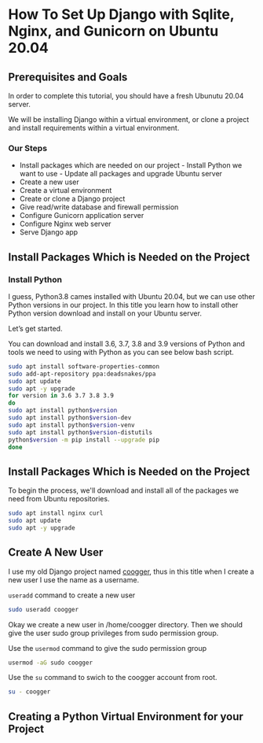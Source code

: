 # How To Set Up Django with Sqlite, Nginx, and Gunicorn on Ubuntu 20.04

## Prerequisites and Goals

In order to complete this tutorial, you should have a fresh Ubunutu 20.04 server.

We will be installing Django within a virtual environment, or clone a project and
install requirements within a virtual environment.

### Our Steps

- Install packages which are needed on our project - Install Python we want to use -
  Update all packages and upgrade Ubuntu server
- Create a new user
- Create a virtual environment
- Create or clone a Django project
- Give read/write database and firewall permission
- Configure Gunicorn application server
- Configure Nginx web server
- Serve Django app

## Install Packages Which is Needed on the Project

### Install Python

I guess, Python3.8 cames installed with Ubuntu 20.04, but we can use other Python
versions in our project. In this title you learn how to install other Python version
download and install on your Ubuntu server.

Let’s get started.

You can download and install 3.6, 3.7, 3.8 and 3.9 versions of Python and tools we need
to using with Python as you can see below bash script.

```bash
sudo apt install software-properties-common
sudo add-apt-repository ppa:deadsnakes/ppa
sudo apt update
sudo apt -y upgrade
for version in 3.6 3.7 3.8 3.9
do
sudo apt install python$version
sudo apt install python$version-dev
sudo apt install python$version-venv
sudo apt install python$version-distutils
python$version -m pip install --upgrade pip
done
```

## Install Packages Which is Needed on the Project

To begin the process, we'll download and install all of the packages we need from Ubuntu
repositories.

```bash
sudo apt install nginx curl
sudo apt update
sudo apt -y upgrade

```

## Create A New User

I use my old Django project named [coogger](https://github.com/coogger/coogger), thus in
this title when I create a new user I use the name as a username.

`useradd` command to create a new user

```bash
sudo useradd coogger
```

Okay we create a new user in /home/coogger directory. Then we should give the user sudo
group privileges from sudo permission group.

Use the `usermod` command to give the sudo permission group

```bash
usermod -aG sudo coogger
```

Use the `su` command to swich to the coogger account from root.

```bash
su - coogger
```

## Creating a Python Virtual Environment for your Project
